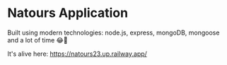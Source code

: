 # Natours Application

Built using modern technologies: node.js, express, mongoDB, mongoose and a lot of time 😂🤍

It's alive here: https://natours23.up.railway.app/
